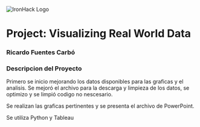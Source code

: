 ![IronHack Logo](https://s3-eu-west-1.amazonaws.com/ih-materials/uploads/upload_d5c5793015fec3be28a63c4fa3dd4d55.png)

# Project: Visualizing Real World Data


### Ricardo Fuentes Carbó

### Descripcion del Proyecto

Primero se inicio mejorando los datos disponibles para las graficas y el analisis. 
Se mejoró el archivo para la descarga y limpieza de los datos, se optimizo y se limpió codigo no nescesario.

Se realizan las graficas pertinentes y se presenta el archivo de PowerPoint. 

Se utiliza Python y Tableau
